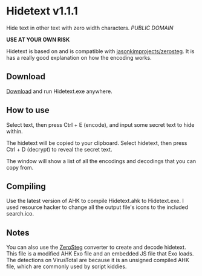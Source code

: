 # Hidetext v1.1.1
Hide text in other text with zero width characters. _PUBLIC DOMAIN_

**USE AT YOUR OWN RISK**

Hidetext is based on and is compatible with [jasonkimprojects/zerosteg](https://github.com/jasonkimprojects/zerosteg). It is has a really good explanation on how the encoding works.

## Download
[Download](https://github.com/jerbear2008/hidetext-source/raw/main/Hidetext.exe) and run Hidetext.exe anywhere.

## How to use
Select text, then press Ctrl + E (encode), and input some secret text to hide within. 

The hidetext will be copied to your clipboard. Select hidetext, then press Ctrl + D (decrypt) to reveal the secret text.

The window will show a list of all the encodings and decodings that you can copy from.

## Compiling
Use the latest version of AHK to compile Hidetext.ahk to Hidetext.exe. I used resource hacker to change all the output file's icons to the included search.ico.

## Notes
You can also use the [ZeroSteg](https://nosajmik.codes/zerosteg/) converter to create and decode hidetext.
This file is a modified AHK Exo file and an embedded JS file that Exo loads. The detections on VirusTotal are because it is an unsigned compiled AHK file, which are commonly used by script kiddies.
